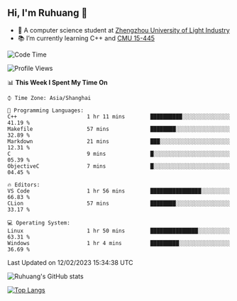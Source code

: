 ## Hi, I'm Ruhuang 👋

- :school: A computer science student at [Zhengzhou University of Light Industry](http://www.zzuli.edu.cn/)
- :books: I’m currently learning C++ and [CMU 15-445](https://15445.courses.cs.cmu.edu/fall2022/)

<!--START_SECTION:waka-->
![Code Time](http://img.shields.io/badge/Code%20Time-35%20hrs%2027%20mins-blue)

![Profile Views](http://img.shields.io/badge/Profile%20Views-0-blue)

📊 **This Week I Spent My Time On** 

```text
⌚︎ Time Zone: Asia/Shanghai

💬 Programming Languages: 
C++                      1 hr 11 mins        ██████████░░░░░░░░░░░░░░░   41.19 % 
Makefile                 57 mins             ████████░░░░░░░░░░░░░░░░░   32.89 % 
Markdown                 21 mins             ███░░░░░░░░░░░░░░░░░░░░░░   12.31 % 
C                        9 mins              █░░░░░░░░░░░░░░░░░░░░░░░░   05.39 % 
ObjectiveC               7 mins              █░░░░░░░░░░░░░░░░░░░░░░░░   04.45 % 

🔥 Editors: 
VS Code                  1 hr 56 mins        ████████████████░░░░░░░░░   66.83 % 
CLion                    57 mins             ████████░░░░░░░░░░░░░░░░░   33.17 % 

💻 Operating System: 
Linux                    1 hr 50 mins        ███████████████░░░░░░░░░░   63.31 % 
Windows                  1 hr 4 mins         █████████░░░░░░░░░░░░░░░░   36.69 % 

```


 Last Updated on 12/02/2023 15:34:38 UTC
<!--END_SECTION:waka-->

![Ruhuang's GitHub stats](https://github-readme-stats.vercel.app/api?username=ruhuang2001&count_private=true&hide_title=true&show_icons=true&theme=vue)

[![Top Langs](https://github-readme-stats.vercel.app/api/top-langs/?username=ruhuang2001&layout=compact)](https://github.com/anuraghazra/github-readme-stats)
